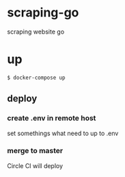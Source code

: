 # scraping-go
scraping website go

# up
```
$ docker-compose up
```

## deploy
### create .env in remote host
set somethings what need to up to .env

### merge to master
Circle CI will deploy
